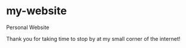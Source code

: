 # my-website
Personal Website

Thank you for taking time to stop by at my small corner of the internet!